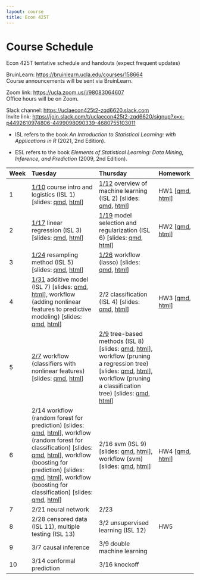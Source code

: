 ```yaml
---
layout: course
title: Econ 425T
---
```


# Course Schedule

Econ 425T tentative schedule and handouts (expect frequent updates)

BruinLearn: <https://bruinlearn.ucla.edu/courses/158664>  
Course announcements will be sent via BruinLearn. 

Zoom link: <https://ucla.zoom.us/j/98083064607>  
Office hours will be on Zoom.  

Slack channel: <https://uclaecon425t2-zqd6620.slack.com>  
Invite link: <https://join.slack.com/t/uclaecon425t2-zqd6620/signup?x=x-p4492610974806-4499098090339-4680755103011>

- ISL refers to the book _An Introduction to Statistical Learning: with Applications in R_ (2021, 2nd Edition). 

- ESL refers to the book _Elements of Statistical Learning: Data Mining, Inference, and Prediction_ (2009, 2nd Edition). 


| Week | Tuesday | Thursday | Homework |
|:-----------|:------------|:------------|:------------|
| 1 | [1/10](https://ucla-econ-425t.github.io/2023winter/econ425twinter2023/2023/01/10/week1-day1.html) course intro and logistics (ISL 1) \[slides: [qmd](https://raw.githubusercontent.com/ucla-econ-425t/2023winter/master/slides/01-intro/intro.qmd), [html](../slides/01-intro/intro.html)\] | [1/12](https://ucla-econ-425t.github.io/2023winter/econ425twinter2023/2023/01/12/week1-day2.html) overview of machine learning (ISL 2) \[slides: [qmd](https://raw.githubusercontent.com/ucla-econ-425t/2023winter/master/slides/02-statlearn/statlearn.qmd), [html](../slides/02-statlearn/statlearn.html)\] | HW1 \[[qmd](https://raw.githubusercontent.com/ucla-econ-425t/2023winter/master/hw/hw1/hw1.qmd), [html](../hw/hw1/hw1.html)\] |   
| 2 | [1/17](https://ucla-econ-425t.github.io/2023winter/econ425twinter2023/2023/01/17/week2-day1.html) linear regression (ISL 3) \[slides: [qmd](https://raw.githubusercontent.com/ucla-econ-425t/2023winter/master/slides/03-linreg/linreg.qmd), [html](../slides/03-linreg/linreg.html)\] | [1/19](https://ucla-econ-425t.github.io/2023winter/econ425twinter2023/2023/01/19/week2-day2.html) model selection and regularization (ISL 6) \[slides: [qmd](https://raw.githubusercontent.com/ucla-econ-425t/2023winter/master/slides/06-modelselection/modelselection.qmd), [html](../slides/06-modelselection/modelselection.html)\] | HW2 \[[qmd](https://raw.githubusercontent.com/ucla-econ-425t/2023winter/master/hw/hw2/hw2.qmd), [html](../hw/hw2/hw2.html)\] |   
| 3 | [1/24](https://ucla-econ-425t.github.io/2023winter/econ425twinter2023/2023/01/24/week3-day1.html) resampling method (ISL 5) \[slides: [qmd](https://raw.githubusercontent.com/ucla-econ-425t/2023winter/master/slides/05-resampling/resampling.qmd), [html](../slides/05-resampling/resampling.html)\] | [1/26](https://ucla-econ-425t.github.io/2023winter/econ425twinter2023/2023/01/26/week3-day2.html) workflow (lasso) \[slides: [qmd](https://raw.githubusercontent.com/ucla-econ-425t/2023winter/master/slides/06-modelselection/workflow_lasso.qmd), [html](../slides/06-modelselection/workflow_lasso.html)\] | |  
| 4 | [1/31](https://ucla-econ-425t.github.io/2023winter/econ425twinter2023/2023/01/31/week4-day1.html) additive model (ISL 7) \[slides: [qmd](https://raw.githubusercontent.com/ucla-econ-425t/2023winter/master/slides/07-nonlinear/nonlinear.qmd), [html](../slides/07-nonlinear/nonlinear.html)\], workflow (adding nonlinear features to predictive modeling) \[slides: [qmd](https://raw.githubusercontent.com/ucla-econ-425t/2023winter/master/slides/07-nonlinear/workflow_bs.qmd), [html](../slides/07-nonlinear/workflow_bs.html)\] | 2/2 classification (ISL 4) \[slides: [qmd](https://raw.githubusercontent.com/ucla-econ-425t/2023winter/master/slides/04-classification/classification.qmd), [html](../slides/04-classification/classification.html)\] | HW3 \[[qmd](https://raw.githubusercontent.com/ucla-econ-425t/2023winter/master/hw/hw3/hw3.qmd), [html](../hw/hw3/hw3.html)\] |     
| 5 | [2/7](https://ucla-econ-425t.github.io/2023winter/econ425twinter2023/2023/02/07/week5-day1.html) workflow (classifiers with nonlinear features) \[slides: [qmd](https://raw.githubusercontent.com/ucla-econ-425t/2023winter/master/slides/04-classification/workflow_classifier_bs.qmd), [html](../slides/04-classification/workflow_classifier_bs.html)\]  | [2/9](https://ucla-econ-425t.github.io/2023winter/econ425twinter2023/2023/02/09/week5-day2.html) tree-based methods (ISL 8) \[slides: [qmd](https://raw.githubusercontent.com/ucla-econ-425t/2023winter/master/slides/08-tree/tree.qmd), [html](../slides/08-tree/tree.html)\], workflow (pruning a regression tree) \[slides: [qmd](https://raw.githubusercontent.com/ucla-econ-425t/2023winter/master/slides/08-tree/workflow_regtree.qmd), [html](../slides/08-tree/workflow_regtree.html)\], workflow (pruning a classification tree) \[slides: [qmd](https://raw.githubusercontent.com/ucla-econ-425t/2023winter/master/slides/08-tree/workflow_classtree.qmd), [html](../slides/08-tree/workflow_classtree.html)\] |  |  
| 6 | 2/14 workflow (random forest for prediction) \[slides: [qmd](https://raw.githubusercontent.com/ucla-econ-425t/2023winter/master/slides/08-tree/workflow_rf_reg.qmd), [html](../slides/08-tree/workflow_rf_reg.html)\], workflow (random forest for classification) \[slides: [qmd](https://raw.githubusercontent.com/ucla-econ-425t/2023winter/master/slides/08-tree/workflow_rf_class.qmd), [html](../slides/08-tree/workflow_rf_class.html)\], workflow (boosting for prediction) \[slides: [qmd](https://raw.githubusercontent.com/ucla-econ-425t/2023winter/master/slides/08-tree/workflow_boosting_reg.qmd), [html](../slides/08-tree/workflow_boosting_reg.html)\], workflow (boosting for classification) \[slides: [qmd](https://raw.githubusercontent.com/ucla-econ-425t/2023winter/master/slides/08-tree/workflow_boosting_class.qmd), [html](../slides/08-tree/workflow_boosting_class.html)\] | 2/16 svm (ISL 9) \[slides: [qmd](https://raw.githubusercontent.com/ucla-econ-425t/2023winter/master/slides/09-svm/svm.qmd), [html](../slides/09-svm/svm.html)\], workflow (svm) \[slides: [qmd](https://raw.githubusercontent.com/ucla-econ-425t/2023winter/master/slides/09-svm/workflow_svm.qmd), [html](../slides/09-svm/workflow_svm.html)\] | HW4 \[[qmd](https://raw.githubusercontent.com/ucla-econ-425t/2023winter/master/hw/hw4/hw4.qmd), [html](../hw/hw4/hw4.html)\] |    
| 7 | 2/21 neural network | 2/23  |  |   
| 8 | 2/28 censored data (ISL 11), multiple testing (ISL 13) | 3/2 unsupervised learning (ISL 12) | HW5 |    
| 9 | 3/7 causal inference | 3/9 double machine learning |  |   
| 10 | 3/14 conformal prediction | 3/16 knockoff  | | 
